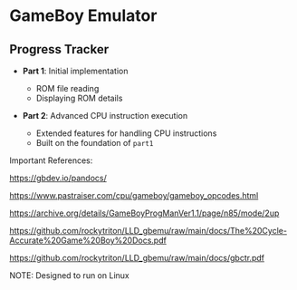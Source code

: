 # GameBoy Emulator 

## Progress Tracker

- **Part 1**: Initial implementation
  - ROM file reading
  - Displaying ROM details

- **Part 2**: Advanced CPU instruction execution
  - Extended features for handling CPU instructions
  - Built on the foundation of `part1`

Important References:

https://gbdev.io/pandocs/

https://www.pastraiser.com/cpu/gameboy/gameboy_opcodes.html

https://archive.org/details/GameBoyProgManVer1.1/page/n85/mode/2up

https://github.com/rockytriton/LLD_gbemu/raw/main/docs/The%20Cycle-Accurate%20Game%20Boy%20Docs.pdf

https://github.com/rockytriton/LLD_gbemu/raw/main/docs/gbctr.pdf


NOTE: Designed to run on Linux